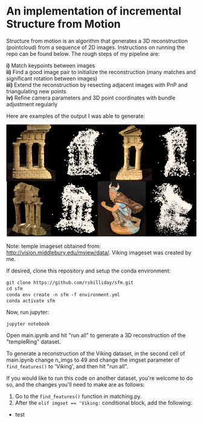 # An implementation of incremental Structure from Motion

Structure from motion is an algorithm that generates a 3D reconstruction (pointcloud) from a sequence of 2D images. Instructions on running the repo can be found below. The rough steps of my pipeline are: 

**i)** Match keypoints between images  
**ii)** Find a good image pair to initialize the reconstruction (many matches and significant rotation between images)  
**iii)** Extend the reconstruction by resecting adjacent images with PnP and triangulating new points  
**iv)** Refine camera parameters and 3D point coordinates with bundle adjustment regularly

Here are examples of the output I was able to generate:

![](results/results_collage.png)

Note: temple imageset obtained from: http://vision.middlebury.edu/mview/data/. Viking imageset was created by me. 

If desired, clone this repository and setup the conda environment:
```
git clone https://github.com/rshilliday/sfm.git
cd sfm
conda env create -n sfm -f environment.yml
conda activate sfm
```

Now, run jupyter:
```
jupyter notebook
```
Open main.ipynb and hit "run all" to generate a 3D reconstruction of the "templeRing" dataset.

To generate a reconstruction of the Viking dataset, in the second cell of main.ipynb change n_imgs to 49 and change the imgset parameter of `find_features()` to 'Viking', and then hit "run all".

If you would like to run this code on another dataset, you're welcome to do so, and the changes you'll need to make are as follows:

1. Go to the `find_features()` function in matching.py. 
2. After the `elif imgset == 'Viking:` conditional block, add the following:
  - test


